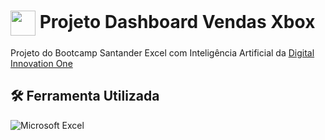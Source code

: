 <h1>
    <a href="https://www.dio.me/">
     <img align="center" width="40px" src="https://hermes.digitalinnovation.one/assets/diome/logo-minimized.png"></a>
    <span> Projeto Dashboard Vendas Xbox </span>
</h1>


Projeto do Bootcamp Santander Excel com Inteligência Artificial da
[Digital Innovation One](https://www.dio.me/)

## 🛠 Ferramenta Utilizada
![Microsoft Excel](https://img.shields.io/badge/Microsoft_Excel-217346?style=for-the-badge&logo=microsoft-excel&logoColor=white)
